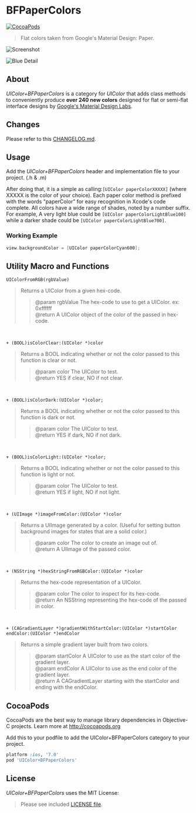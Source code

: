 BFPaperColors
=============
[![CocoaPods](https://img.shields.io/cocoapods/v/UIColor+BFPaperColors.svg?style=flat)](https://github.com/bfeher/BFPaperColors)

> Flat colors taken from Google's Material Design: Paper.

![Screenshot](https://raw.githubusercontent.com/bfeher/BFPaperColors/master/colorList.png "Screenshot")

![Blue Detail](https://raw.githubusercontent.com/bfeher/BFPaperColors/master/blueList.png "Blue Detail")


About
---------
_UIColor+BFPaperColors_ is a category for _UIColor_ that adds class methods to conveniently produce **over 240 new colors** designed for flat or semi-flat interface designs by [Google's Material Design Labs](http://www.google.com/design/spec/style/color.html).

Changes
---------
Please refer to this [CHANGELOG.md](https://github.com/bfeher/BFPaperColors/blob/master/CHANGELOG.md).

Usage
---------
Add the _UIColor+BFPaperColors_ header and implementation file to your project. (.h & .m)

After doing that, it is a simple as calling:`[UIColor paperColorXXXXX]` (where XXXXX is the color of your choice). Each paper color method is prefixed with the words "paperColor" for easy recognition in Xcode's code complete. All colors have a wide range of shades, noted by a number suffix. For example, A very light blue could be `[UIColor paperColorLightBlue100]` while a darker shade could be `[UIColor paperColorLightBlue700]`.

### Working Example
```objective-c
view.backgroundColor = [UIColor paperColorCyan600];
```

Utility Macro and Functions
---------
`UIColorFromRGB(rgbValue)`  
>Returns a UIColor from a given hex-code.  
>>@param rgbValue     The hex-code to use to get a UIColor. ex: 0xffffff  
>>@return A UIColor object of the color of the passed in hex-code.  
<br />

`+ (BOOL)isColorClear:(UIColor *)color`  
>Returns a BOOL indicating whether or not the color passed to this function is clear or not.  
>>@param color    The UIColor to test.  
>>@return YES if clear, NO if not clear.  
<br />

`+ (BOOL)isColorDark:(UIColor *)color;`
>Returns a BOOL indicating whether or not the color passed to this function is dark or not.  
>>@param color The UIColor to test.  
>>@return YES if dark, NO if not dark.  
<br />

`+ (BOOL)isColorLight:(UIColor *)color;`  
>Returns a BOOL indicating whether or not the color passed to this function is light or not.  
>>@param color The UIColor to test.  
>>@return YES if light, NO if not light.  
<br />

`+ (UIImage *)imageFromColor:(UIColor *)color`  
>Returns a UIImage generated by a color. (Useful for setting button background images for states that are a solid color.)  
>>@param color    The color to create an image out of.  
>>@return A UIImage of the passed color.  
<br />

`+ (NSString *)hexStringFromRGBColor:(UIColor *)color`  
>Returns the hex-code representation of a UIColor.  
>>@param color    The color to inspect for its hex-code.  
>>@return An NSString representing the hex-code of the passed in color.  
<br />

`+ (CAGradientLayer *)gradientWithStartColor:(UIColor *)startColor endColor:(UIColor *)endColor`  
>Returns a simple gradient layer built from two colors.  
>>@param startColor A UIColor to use as the start color of the gradient layer.  
>>@param endColor   A UIColor to use as the end color of the gradient layer.  
>>@return A CAGradientLayer starting with the startColor and ending with the endColor.  



CocoaPods
-------

CocoaPods are the best way to manage library dependencies in Objective-C projects.
Learn more at http://cocoapods.org

Add this to your podfile to add the UIColor+BFPaperColors category to your project.
```ruby
platform :ios, '7.0'
pod 'UIColor+BFPaperColors'
```

License
--------
_UIColor+BFPaperColors_ uses the MIT License:

> Please see included [LICENSE file](https://raw.githubusercontent.com/bfeher/BFPaperColors/master/LICENSE.md).
